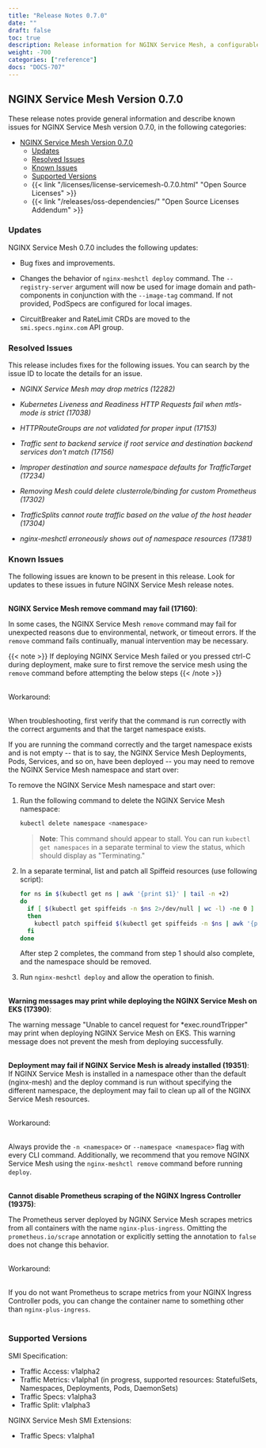 ```yaml
---
title: "Release Notes 0.7.0"
date: ""
draft: false
toc: true
description: Release information for NGINX Service Mesh, a configurable, low‑latency infrastructure layer designed to handle a high volume of network‑based interprocess communication among application infrastructure services using application programming interfaces (APIs).  Lists of new features and known issues are provided.
weight: -700
categories: ["reference"]
docs: "DOCS-707"
---
```


## NGINX Service Mesh Version 0.7.0

<!-- vale off -->

These release notes provide general information and describe known issues for NGINX Service Mesh version 0.7.0, in the following categories:

- [NGINX Service Mesh Version 0.7.0](#nginx-service-mesh-version-070)
  - [Updates](#updates)
  - [Resolved Issues](#resolved-issues)
  - [Known Issues](#known-issues)
  - [Supported Versions](#supported-version)
  - {{< link "/licenses/license-servicemesh-0.7.0.html" "Open Source Licenses" >}}
  - {{< link "/releases/oss-dependencies/" "Open Source Licenses Addendum" >}} 

<span id="070-updates"></a>

### Updates

NGINX Service Mesh 0.7.0 includes the following updates:

- Bug fixes and improvements.



- Changes the behavior of `nginx-meshctl deploy` command. The `--registry-server` argument will now be used for image domain and path-components in conjunction with the `--image-tag` command. If not provided, PodSpecs are configured for local images.



- CircuitBreaker and RateLimit CRDs are moved to the `smi.specs.nginx.com` API group.


<span id="070-resolved"></a>

### Resolved Issues

This release includes fixes for the following issues. You can search by the issue ID to locate the details for an issue.



- *NGINX Service Mesh may drop metrics (12282)*



- *Kubernetes Liveness and Readiness HTTP Requests fail when mtls-mode is strict (17038)*



- *HTTPRouteGroups are not validated for proper input (17153)*



- *Traffic sent to backend service if root service and destination backend services don't match (17156)*



- *Improper destination and source namespace defaults for TrafficTarget (17234)*



- *Removing Mesh could delete clusterrole/binding for custom Prometheus (17302)*



- *TrafficSplits cannot route traffic based on the value of the  host header (17304)*



- *nginx-meshctl erroneously shows out of namespace resources (17381)*



<span id="070-issues"></a>

### Known Issues

The following issues are known to be present in this release. Look for updates to these issues in future NGINX Service Mesh release notes.
<br/><br/>


**NGINX Service Mesh remove command may fail (17160)**:
  <br/>

  In some cases, the NGINX Service Mesh `remove` command may fail for unexpected reasons due to environmental, network, or timeout errors. If the `remove` command fails continually, manual intervention may be necessary.

{{< note >}}
If deploying NGINX Service Mesh failed or you pressed ctrl-C during deployment, make sure to first remove the service mesh using the `remove` command before attempting the below steps
{{< /note >}}

  <br/>
  Workaround:
  <br/><br/>

  When troubleshooting, first verify that the command is run correctly with the correct arguments and that the target namespace exists. 

  If you are running the command correctly and the target namespace exists and is not empty -- that is to say, the NGINX Service Mesh Deployments, Pods, Services, and so on, have been deployed -- you may need to remove the NGINX Service Mesh namespace and start over:

  To remove the NGINX Service Mesh namespace and start over:

  1. Run the following command to delete the NGINX Service Mesh namespace:

      ```bash
      kubectl delete namespace <namespace>
      ```

      > **Note**: This command should appear to stall. You can run `kubectl get namespaces` in a separate terminal to view the status, which should display as "Terminating."

  1. In a separate terminal, list and patch all Spiffeid resources (use following script):

      ```bash
      for ns in $(kubectl get ns | awk '{print $1}' | tail -n +2)
      do
        if [ $(kubectl get spiffeids -n $ns 2>/dev/null | wc -l) -ne 0 ]
        then
          kubectl patch spiffeid $(kubectl get spiffeids -n $ns | awk '{print $1}' | tail -n +2) --type='merge' -p '{"metadata":{"finalizers":null}}' -n $ns
        fi
      done
      ```

      After step 2 completes, the command from step 1 should also complete, and the namespace should be removed.

  1. Run `nginx-meshctl deploy` and allow the operation to finish.
  <br/><br/>
  
  
**Warning messages may print while deploying the NGINX Service Mesh on EKS (17390)**:
  <br/>

  The warning message "Unable to cancel request for \*exec.roundTripper" may print when deploying NGINX Service Mesh on EKS. This warning message does not prevent the mesh from deploying successfully. 
  <br/><br/>


**Deployment may fail if NGINX Service Mesh is already installed (19351)**:
  <br/>
  If NGINX Service Mesh is installed in a namespace other than the default (nginx-mesh) and the deploy command is run without specifying the different namespace, the deployment may fail to clean up all of the NGINX Service Mesh resources.

  <br/>
  Workaround:
  <br/><br/>

  Always provide the `-n <namespace>` or `--namespace <namespace>` flag with every CLI command. Additionally, we recommend that you remove NGINX Service Mesh using the `nginx-meshctl remove` command before running `deploy`.
  <br/><br/>


**Cannot disable Prometheus scraping of the NGINX Ingress Controller (19375)**:
  <br/>

  The Prometheus server deployed by NGINX Service Mesh scrapes metrics from all containers with the name `nginx-plus-ingress`. Omitting the `prometheus.io/scrape` annotation or explicitly setting the annotation to `false` does not change this behavior.

  <br/>
  Workaround:
  <br/><br/>

  If you do not want Prometheus to scrape metrics from your NGINX Ingress Controller pods, you can change the container name to something other than `nginx-plus-ingress`.
  <br/><br/>


<span id="070-supported"></a>

### Supported Versions

SMI Specification:

- Traffic Access: v1alpha2
- Traffic Metrics: v1alpha1 (in progress, supported resources: StatefulSets, Namespaces, Deployments, Pods, DaemonSets)
- Traffic Specs: v1alpha3
- Traffic Split: v1alpha3

NGINX Service Mesh SMI Extensions:

- Traffic Specs: v1alpha1
